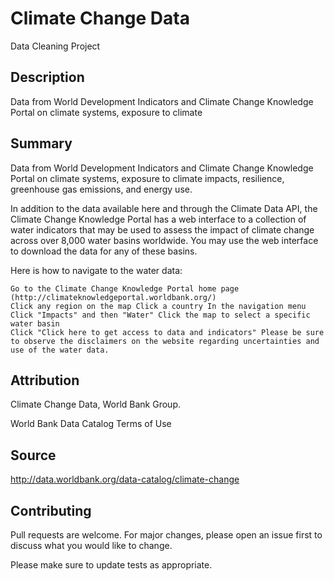 # Climate Change Data
Data Cleaning Project

## Description
Data from World Development Indicators and Climate Change Knowledge Portal on climate systems, exposure to climate
    
## Summary
Data from World Development Indicators and Climate Change Knowledge Portal on climate systems, exposure to climate impacts, resilience, greenhouse gas emissions, and energy use.

In addition to the data available here and through the Climate Data API, the Climate Change Knowledge Portal has a web interface to a collection of water indicators that may be used to assess the impact of climate change across over 8,000 water basins worldwide. You may use the web interface to download the data for any of these basins.

Here is how to navigate to the water data:

    Go to the Climate Change Knowledge Portal home page (http://climateknowledgeportal.worldbank.org/)
    Click any region on the map Click a country In the navigation menu
    Click "Impacts" and then "Water" Click the map to select a specific water basin
    Click "Click here to get access to data and indicators" Please be sure to observe the disclaimers on the website regarding uncertainties and use of the water data.

## Attribution
Climate Change Data, World Bank Group.

World Bank Data Catalog Terms of Use

## Source
http://data.worldbank.org/data-catalog/climate-change

## Contributing
Pull requests are welcome. For major changes, please open an issue first to discuss what you would like to change.

Please make sure to update tests as appropriate.
